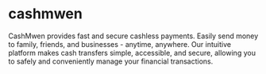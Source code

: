 # cashmwen
CashMwen provides fast and secure cashless payments. Easily send money to family, friends, and businesses - anytime, anywhere. Our intuitive platform makes cash transfers simple, accessible, and secure, allowing you to safely and conveniently manage your financial transactions.
